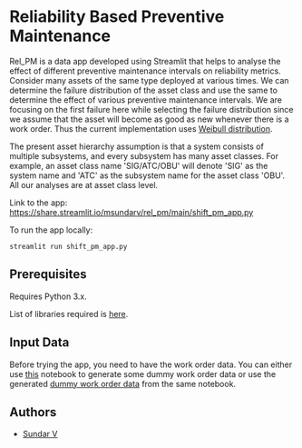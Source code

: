# Reliability Based Preventive Maintenance

<p> Rel_PM is a data app developed using Streamlit that helps to analyse the effect of different preventive maintenance intervals on reliability metrics. Consider many assets of the same type deployed at various times. We can determine the failure distribution of the asset class and use the same to determine the effect of various preventive maintenance intervals. We are focusing on the first failure here while selecting the failure distribution since we assume that the asset will become as good as new whenever there is a work order. Thus the current implementation uses <a href="https://www.weibull.com/hotwire/issue14/relbasics14.htm">Weibull distribution</a>.</p>

<p>The present asset hierarchy assumption is that a system consists of multiple subsystems, and every subsystem has many asset classes. For example, an asset class name 'SIG/ATC/OBU' will denote 'SIG' as the system name and 'ATC' as the subsystem name for the asset class 'OBU'. All our analyses are at asset class level.</p>

Link to the app: https://share.streamlit.io/msundarv/rel_pm/main/shift_pm_app.py

To run the app locally:
```
streamlit run shift_pm_app.py
```

## Prerequisites

Requires Python 3.x.

List of libraries required is [here](https://github.com/Msundarv/Rel_PM/blob/main/requirements.txt).

## Input Data

Before trying the app, you need to have the work order data. You can either use [this](https://github.com/Msundarv/Rel_PM/blob/main/Generate_WO_Data.ipynb) notebook to generate some dummy work order data or use the generated [dummy work order data](https://github.com/Msundarv/Rel_PM/blob/main/dummy_wo.xlsx) from the same notebook.

## Authors

- [Sundar V](http://msundarv.com/)


